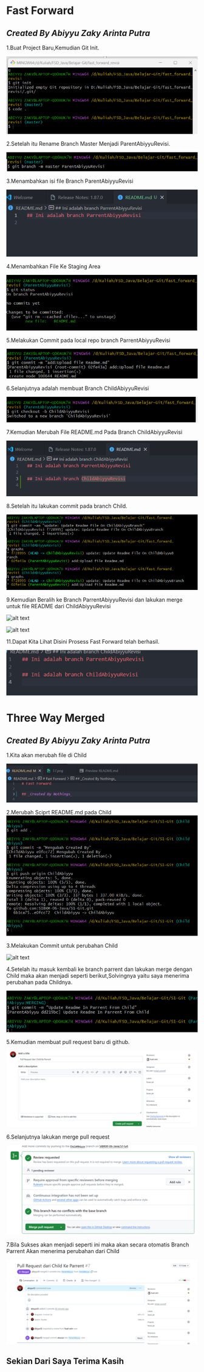 # Fast Forward

## _Created By Abiyyu Zaky Arinta Putra_

1.Buat Project Baru,Kemudian Git Init.

![alt text](https://github.com/SIBKM-06-Java/S1-Git/blob/ParentAbiyyuRevisi/images/1_revisi.png?raw=true)

2.Setelah itu Rename Branch Master Menjadi ParentAbiyyuRevisi.

![alt text](https://github.com/SIBKM-06-Java/S1-Git/blob/ParentAbiyyuRevisi/images/2_revisi.png?raw=true)

3.Menambahkan isi file Branch ParentAbiyyuRevisi

![alt text](https://github.com/SIBKM-06-Java/S1-Git/blob/ParentAbiyyuRevisi/images/3_revisi.png?raw=true)

4.Menambahkan File Ke Staging Area

![alt text](https://github.com/SIBKM-06-Java/S1-Git/blob/ParentAbiyyuRevisi/images/4_revisi.png?raw=true)

5.Melakukan Commit pada local repo branch ParrentAbiyyuRevisi

![alt text](https://github.com/SIBKM-06-Java/S1-Git/blob/ParentAbiyyuRevisi/images/5_revisi.png?raw=true)

6.Selanjutnya adalah membuat Branch ChildAbiyyuRevisi

![alt text](https://github.com/SIBKM-06-Java/S1-Git/blob/ParentAbiyyuRevisi/images/6_revisi.png?raw=true)

7.Kemudian Merubah File README.md Pada Branch ChildAbiyyuRevisi

![alt text](https://github.com/SIBKM-06-Java/S1-Git/blob/ParentAbiyyuRevisi/images/7_revisi.png?raw=true)

8.Setelah itu lakukan commit pada branch Child.

![alt text](https://github.com/SIBKM-06-Java/S1-Git/blob/ParentAbiyyuRevisi/images/8_revisi.png?raw=true)

9.Kemudian Beralih ke Branch ParrentAbiyyuRevisi dan lakukan merge untuk file README dari ChildAbiyyuRevisi

![alt text](https://github.com/SIBKM-06-Java/S1-Git/blob/ParentAbiyyuRevisi/images/9._revisipng?raw=true)

![alt text](https://github.com/SIBKM-06-Java/S1-Git/blob/ParentAbiyyuRevisi/images/10._revisipng?raw=true)

11.Dapat Kita Lihat Disini Prosess Fast Forward telah berhasil.

![alt text](https://github.com/SIBKM-06-Java/S1-Git/blob/ParentAbiyyuRevisi/images/11_revisi.png?raw=true)

# Three Way Merged

## _Created By Abiyyu Zaky Arinta Putra_

1.Kita akan merubah file di Child

![alt text](https://github.com/SIBKM-06-Java/S1-Git/blob/ParentAbiyyuRevisi/images/12_revisi.png?raw=true)

2.Merubah Sciprt README.md pada Child
![alt text](https://github.com/SIBKM-06-Java/S1-Git/blob/ParentAbiyyuRevisi/images/13_revisi.png?raw=true)

3.Melakukan Commit untuk perubahan Child

![alt text](https://github.com/SIBKM-06-Java/S1-Git/blob/ParentAbiyyuRevisi/images/14_revisi_copy.png?raw=true)

4.Setelah itu masuk kembali ke branch parrent dan lakukan merge dengan Child maka akan menjadi seperti berikut,Solvingnya yaitu saya menerima perubahan pada Childnya.

![alt text](https://github.com/SIBKM-06-Java/S1-Git/blob/ParentAbiyyuRevisi/images/15_revisi.png?raw=true)

5.Kemudian membuat pull request baru di github.

![alt text](https://github.com/SIBKM-06-Java/S1-Git/blob/ParentAbiyyuRevisi/images/16_revisi.png?raw=true)

6.Selanjutnya lakukan merge pull request

![alt text](https://github.com/SIBKM-06-Java/S1-Git/blob/ParentAbiyyuRevisi/images/17_revisi.png?raw=true)

7.Bila Sukses akan menjadi seperti ini maka akan secara otomatis Branch Parrent Akan menerima perubahan dari Child

![alt text](https://github.com/SIBKM-06-Java/S1-Git/blob/ParentAbiyyuRevisi/images/18_revisi.png?raw=true)

## Sekian Dari Saya Terima Kasih

